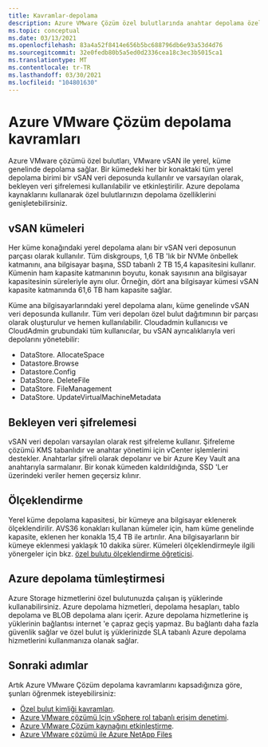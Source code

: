 ```yaml
---
title: Kavramlar-depolama
description: Azure VMware Çözüm özel bulutlarında anahtar depolama özellikleri hakkında bilgi edinin.
ms.topic: conceptual
ms.date: 03/13/2021
ms.openlocfilehash: 83a4a52f8414e656b5bc688796db6e93a53d4d76
ms.sourcegitcommit: 32e0fedb80b5a5ed0d2336cea18c3ec3b5015ca1
ms.translationtype: MT
ms.contentlocale: tr-TR
ms.lasthandoff: 03/30/2021
ms.locfileid: "104801630"
---
```

#  <a name="azure-vmware-solution-storage-concepts"></a>Azure VMware Çözüm depolama kavramları

Azure VMware çözümü özel bulutları, VMware vSAN ile yerel, küme genelinde depolama sağlar. Bir kümedeki her bir konaktaki tüm yerel depolama birimi bir vSAN veri deposunda kullanılır ve varsayılan olarak, bekleyen veri şifrelemesi kullanılabilir ve etkinleştirilir. Azure depolama kaynaklarını kullanarak özel bulutlarınızın depolama özelliklerini genişletebilirsiniz.

## <a name="vsan-clusters"></a>vSAN kümeleri

Her küme konağındaki yerel depolama alanı bir vSAN veri deposunun parçası olarak kullanılır. Tüm diskgroups, 1,6 TB 'lık bir NVMe önbellek katmanını, ana bilgisayar başına, SSD tabanlı 2 TB 15,4 kapasitesini kullanır. Kümenin ham kapasite katmanının boyutu, konak sayısının ana bilgisayar kapasitesinin süreleriyle aynı olur. Örneğin, dört ana bilgisayar kümesi vSAN kapasite katmanında 61,6 TB ham kapasite sağlar.

Küme ana bilgisayarlarındaki yerel depolama alanı, küme genelinde vSAN veri deposunda kullanılır. Tüm veri depoları özel bulut dağıtımının bir parçası olarak oluşturulur ve hemen kullanılabilir. Cloudadmin kullanıcısı ve CloudAdmin grubundaki tüm kullanıcılar, bu vSAN ayrıcalıklarıyla veri depolarını yönetebilir:

- DataStore. AllocateSpace
- Datastore.Browse
- Datastore.Config
- DataStore. DeleteFile
- DataStore. FileManagement
- DataStore. UpdateVirtualMachineMetadata

## <a name="data-at-rest-encryption"></a>Bekleyen veri şifrelemesi

vSAN veri depoları varsayılan olarak rest şifreleme kullanır. Şifreleme çözümü KMS tabanlıdır ve anahtar yönetimi için vCenter işlemlerini destekler. Anahtarlar şifreli olarak depolanır ve bir Azure Key Vault ana anahtarıyla sarmalanır. Bir konak kümeden kaldırıldığında, SSD 'Ler üzerindeki veriler hemen geçersiz kılınır.

## <a name="scaling"></a>Ölçeklendirme

Yerel küme depolama kapasitesi, bir kümeye ana bilgisayar eklenerek ölçeklendirilir. AVS36 konakları kullanan kümeler için, ham küme genelinde kapasite, eklenen her konakla 15,4 TB ile artırılır. Ana bilgisayarların bir kümeye eklenmesi yaklaşık 10 dakika sürer.  Kümeleri ölçeklendirmeyle ilgili yönergeler için bkz. [özel bulutu ölçeklendirme öğreticisi][tutorial-scale-private-cloud].

## <a name="azure-storage-integration"></a>Azure depolama tümleştirmesi

Azure Storage hizmetlerini özel bulutunuzda çalışan iş yüklerinde kullanabilirsiniz. Azure depolama hizmetleri, depolama hesapları, tablo depolama ve BLOB depolama alanı içerir. Azure depolama hizmetlerine iş yüklerinin bağlantısı internet 'e çapraz geçiş yapmaz. Bu bağlantı daha fazla güvenlik sağlar ve özel bulut iş yüklerinizde SLA tabanlı Azure depolama hizmetlerini kullanmanıza olanak sağlar.

## <a name="next-steps"></a>Sonraki adımlar

Artık Azure VMware Çözüm depolama kavramlarını kapsadığınıza göre, şunları öğrenmek isteyebilirsiniz:

- [Özel bulut kimliği kavramları](concepts-identity.md).
- [Azure VMware çözümü Için vSphere rol tabanlı erişim denetimi](concepts-identity.md).
- [Azure VMware Çözüm kaynağını etkinleştirme](enable-azure-vmware-solution.md).
- [Azure VMware çözümü ile Azure NetApp Files](netapp-files-with-azure-vmware-solution.md)

<!-- LINKS - external-->

<!-- LINKS - internal -->
[tutorial-scale-private-cloud]: ./tutorial-scale-private-cloud.md
[concepts-identity]: ./concepts-identity.md
